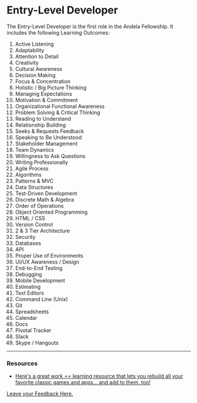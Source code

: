 # Entry-Level Developer

The Entry-Level Developer is the first role in the Andela Fellowship. It includes the following Learning Outcomes:


1. Active Listening
2. Adaptability
3. Attention to Detail
4. Creativity
5. Cultural Awareness
6. Decision Making
7. Focus & Concentration
8. Holistic / Big Picture Thinking
9. Managing Expectations
10. Motivation & Commitment
11. Organizational Functional Awareness
12. Problem Solving & Critical Thinking
13. Reading to Understand
14. Relationship Building
15. Seeks & Requests Feedback
16. Speaking to Be Understood
17. Stakeholder Management
18. Team Dynamics
19. Willingness to Ask Questions
20. Writing Professionally
21. Agile Process
22. Algorithms
23. Patterns & MVC
24. Data Structures
25. Test-Driven Development
26. Discrete Math & Algebra
27. Order of Operations
28. Object Oriented Programming
29. HTML / CSS
30. Version Control
31. 2 & 3 Tier Architecture
32. Security
33. Databases
34. API
35. Proper Use of Environments
36. UI/UX Awareness / Design
37. End-to-End Testing
38. Debugging
39. Mobile Development
40. Estimating
41. Text Editors
42. Command Line (Unix)
43. Git
44. Spreadsheets
45. Calendar
46. Docs
47. Pivotal Tracker
48. Slack
49. Skype / Hangouts

---

### Resources
- [Here's a great work == learning resource that lets you rebuild all your favorite classic games and apps... and add to them, too!](https://glitch.com/)


[Leave your Feedback Here.](https://goo.gl/forms/3L1LYIy2jMlhzrYn2)
